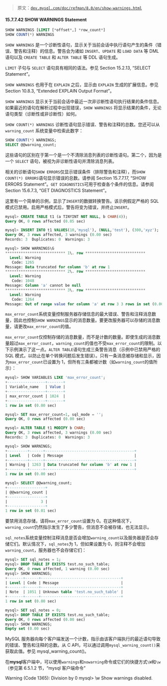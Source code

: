 > 原文：[`dev.mysql.com/doc/refman/8.0/en/show-warnings.html`](https://dev.mysql.com/doc/refman/8.0/en/show-warnings.html)

#### 15.7.7.42 SHOW WARNINGS Statement

```sql
SHOW WARNINGS [LIMIT [*offset*,] *row_count*]
SHOW COUNT(*) WARNINGS
```

`SHOW WARNINGS` 是一个诊断性语句，显示关于当前会话中执行语句产生的条件（错误、警告和注释）的信息。警告会为诸如 `INSERT`、`UPDATE` 和 `LOAD DATA` 等 DML 语句以及 `CREATE TABLE` 和 `ALTER TABLE` 等 DDL 语句生成。

`LIMIT` 子句与 `SELECT` 语句具有相同的语法。参见 Section 15.2.13, “SELECT Statement”。

`SHOW WARNINGS` 也用于在 `EXPLAIN` 之后，显示由 `EXPLAIN` 生成的扩展信息。参见 Section 10.8.3, “Extended EXPLAIN Output Format”。

`SHOW WARNINGS` 显示关于当前会话中最近一次非诊断性语句执行结果的条件信息。如果最近的语句在解析过程中出现错误，`SHOW WARNINGS` 将显示结果的条件，无论语句类型（诊断性或非诊断性）如何。

`SHOW COUNT(*) WARNINGS` 诊断性语句显示错误、警告和注释的总数。您还可以从 `warning_count` 系统变量中检索此数字：

```sql
SHOW COUNT(*) WARNINGS;
SELECT @@warning_count;
```

这些语句的区别在于第一个是一个不清除消息列表的诊断性语句。第二个，因为是一个 `SELECT` 语句，被视为非诊断性语句并清除消息列表。

相关的诊断语句`SHOW ERRORS`仅显示错误条件（排除警告和注释），而`SHOW COUNT(*) ERRORS`语句显示错误的总数。请参阅 Section 15.7.7.17, “SHOW ERRORS Statement”。`GET DIAGNOSTICS`可用于检查各个条件的信息。请参阅 Section 15.6.7.3, “GET DIAGNOSTICS Statement”。

这里有一个简单的示例，显示了`INSERT`的数据转换警告。该示例假定严格的 SQL 模式已禁用。启用严格模式后，警告将变为错误，并终止`INSERT`。

```sql
mysql> CREATE TABLE t1 (a TINYINT NOT NULL, b CHAR(4));
Query OK, 0 rows affected (0.05 sec)

mysql> INSERT INTO t1 VALUES(10,'mysql'), (NULL,'test'), (300,'xyz');
Query OK, 3 rows affected, 3 warnings (0.00 sec)
Records: 3  Duplicates: 0  Warnings: 3

mysql> SHOW WARNINGS\G
*************************** 1\. row ***************************
  Level: Warning
   Code: 1265
Message: Data truncated for column 'b' at row 1
*************************** 2\. row ***************************
  Level: Warning
   Code: 1048
Message: Column 'a' cannot be null
*************************** 3\. row ***************************
  Level: Warning
   Code: 1264
Message: Out of range value for column 'a' at row 3 3 rows in set (0.00 sec)
```

`max_error_count`系统变量控制服务器存储信息的最大错误、警告和注释消息数量，因此也控制`SHOW WARNINGS`显示的消息数量。要更改服务器可以存储的消息数量，请更改`max_error_count`的值。

`max_error_count`仅控制存储的消息数量，而不是计数的数量。即使生成的消息数量超过`max_error_count`，`warning_count`的值也不受`max_error_count`的限制。以下示例演示了这一点。`ALTER TABLE`语句生成三条警告消息（示例中已禁用严格的 SQL 模式，以防止在单个转换问题后发生错误）。只有一条消息被存储和显示，因为`max_error_count`已设置为 1，但所有三条都被计数（如`warning_count`的值所示）：

```sql
mysql> SHOW VARIABLES LIKE 'max_error_count';
+-----------------+-------+
| Variable_name   | Value |
+-----------------+-------+
| max_error_count | 1024  |
+-----------------+-------+
1 row in set (0.00 sec)

mysql> SET max_error_count=1, sql_mode = '';
Query OK, 0 rows affected (0.00 sec)

mysql> ALTER TABLE t1 MODIFY b CHAR;
Query OK, 3 rows affected, 3 warnings (0.00 sec)
Records: 3  Duplicates: 0  Warnings: 3

mysql> SHOW WARNINGS;
+---------+------+----------------------------------------+
| Level   | Code | Message                                |
+---------+------+----------------------------------------+
| Warning | 1263 | Data truncated for column 'b' at row 1 |
+---------+------+----------------------------------------+
1 row in set (0.00 sec)

mysql> SELECT @@warning_count;
+-----------------+
| @@warning_count |
+-----------------+
|               3 |
+-----------------+
1 row in set (0.01 sec)
```

要禁用消息存储，请将`max_error_count`设置为 0。在这种情况下，`warning_count`仍然指示发生了多少警告，但消息不会被存储，也无法显示。

`sql_notes`系统变量控制注释消息是否会增加`warning_count`以及服务器是否会存储它们。默认情况下，`sql_notes`为 1，但如果设置为 0，则注释不会增加`warning_count`，服务器也不会存储它们：

```sql
mysql> SET sql_notes = 1;
mysql> DROP TABLE IF EXISTS test.no_such_table;
Query OK, 0 rows affected, 1 warning (0.00 sec)
mysql> SHOW WARNINGS;
+-------+------+------------------------------------+
| Level | Code | Message                            |
+-------+------+------------------------------------+
| Note  | 1051 | Unknown table 'test.no_such_table' |
+-------+------+------------------------------------+
1 row in set (0.00 sec)

mysql> SET sql_notes = 0;
mysql> DROP TABLE IF EXISTS test.no_such_table;
Query OK, 0 rows affected (0.00 sec)
mysql> SHOW WARNINGS;
Empty set (0.00 sec)
```

MySQL 服务器向每个客户端发送一个计数，指示由该客户端执行的最近语句导致的错误、警告和注释的总数。从 C API，可以通过调用`mysql_warning_count()`来获取此值。参见 mysql_warning_count()。

在**mysql**客户端中，可以使用`warnings`和`nowarning`命令或它们的快捷方式`\W`和`\w`（参见第 6.5.1.2 节，“mysql 客户端命令”

Warning (Code 1365): Division by 0
mysql> \w
Show warnings disabled.
```
